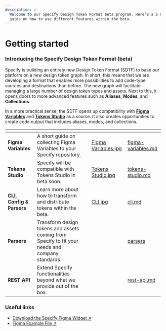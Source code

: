 ```yaml
---
description: >-
  Welcome to our Specify Design Token Format beta program. Here’s a 5 minute
  guide on how to use different features within the beta.
---
```


# Getting started

### Introducing the Specify Design Token Format (beta)

Specify is building an entirely new Design Token Format (SDTF) to base our platform on a new design token graph. In short, this means that we are developing a format that enables more possibilities to add code-type sources and destinations than before. The new graph will facilitate managing a large number of design token types and assets. Next to this, it opens doors to more advanced features such as **Aliases**, **Modes**, and **Collections**.

In a more practical sense, the SDTF opens up compatibility with [**Figma Variables**](figma-variables.md) and [**Tokens Studio**](tokens-studio.md) as a source. It also creates opportunities to create code output that includes aliases, modes, and collections.



<table data-view="cards"><thead><tr><th></th><th></th><th data-hidden></th><th data-hidden data-card-cover data-type="files"></th><th data-hidden data-card-target data-type="content-ref"></th></tr></thead><tbody><tr><td><strong>Figma Variables</strong></td><td>A short guide on collecting Figma Variables to your Specify repository.</td><td></td><td><a href="../.gitbook/assets/Figma Variables.jpg">Figma Variables.jpg</a></td><td><a href="figma-variables.md">figma-variables.md</a></td></tr><tr><td><strong>Tokens Studio</strong></td><td>Specify will be compatible with Tokens Studio in beta soon. </td><td></td><td><a href="../.gitbook/assets/Tokens Studio.jpg">Tokens Studio.jpg</a></td><td><a href="tokens-studio.md">tokens-studio.md</a></td></tr><tr><td><strong>CLI, Config &#x26; Parsers</strong></td><td>Learn more about how to transform and distribute tokens within the beta.</td><td></td><td><a href="../.gitbook/assets/CLI.jpg">CLI.jpg</a></td><td><a href="cli.md">cli.md</a></td></tr><tr><td><strong>Parsers</strong></td><td>Transform design tokens and assets coming from Specify to fit your needs and company standards.</td><td></td><td></td><td><a href="parsers/">parsers</a></td></tr><tr><td><strong>REST API</strong></td><td>Extend Specify functionalities beyond what we provide out of the box.</td><td></td><td></td><td><a href="rest-api.md">rest-api.md</a></td></tr></tbody></table>

### Useful links

* [Download the Specify Figma Widget ↗ ](https://www.figma.com/community/widget/1182723580740552626)
* [Figma Example File ↗ ](https://www.figma.com/community/file/1078015059752018461/Design-Tokens-from-Figma-to-code-with-Specify)
